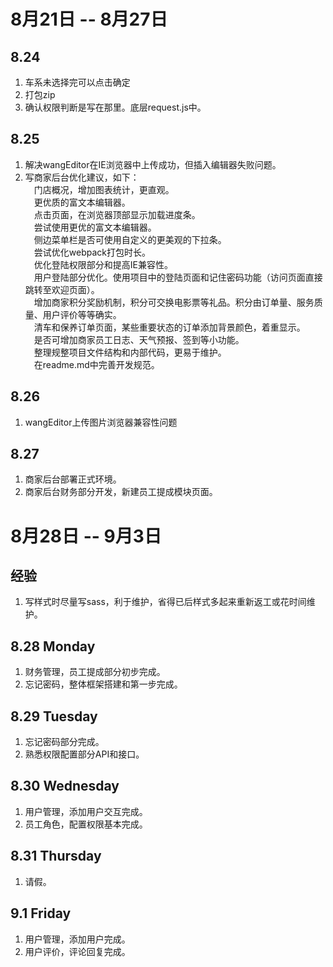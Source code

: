 # 8月21日 -- 8月27日

## 8.24

1. 车系未选择完可以点击确定
2. 打包zip
3. 确认权限判断是写在那里。底层request.js中。

## 8.25

1. 解决wangEditor在IE浏览器中上传成功，但插入编辑器失败问题。
2. 写商家后台优化建议，如下：  
　门店概况，增加图表统计，更直观。  
　更优质的富文本编辑器。  
　点击页面，在浏览器顶部显示加载进度条。  
　尝试使用更优的富文本编辑器。  
　侧边菜单栏是否可使用自定义的更美观的下拉条。  
　尝试优化webpack打包时长。  
　优化登陆权限部分和提高IE兼容性。  
　用户登陆部分优化。使用项目中的登陆页面和记住密码功能（访问页面直接跳转至欢迎页面）。  
　增加商家积分奖励机制，积分可交换电影票等礼品。积分由订单量、服务质量、用户评价等等确实。  
　清车和保养订单页面，某些重要状态的订单添加背景颜色，着重显示。  
　是否可增加商家员工日志、天气预报、签到等小功能。  
　整理规整项目文件结构和内部代码，更易于维护。  
　在readme.md中完善开发规范。  

## 8.26
1. wangEditor上传图片浏览器兼容性问题

## 8.27
1. 商家后台部署正式环境。
2. 商家后台财务部分开发，新建员工提成模块页面。

# 8月28日 -- 9月3日

## 经验
1. 写样式时尽量写sass，利于维护，省得已后样式多起来重新返工或花时间维护。

## 8.28 Monday
1. 财务管理，员工提成部分初步完成。
2. 忘记密码，整体框架搭建和第一步完成。

## 8.29 Tuesday
1. 忘记密码部分完成。
2. 熟悉权限配置部分API和接口。

## 8.30 Wednesday
1. 用户管理，添加用户交互完成。
2. 员工角色，配置权限基本完成。

## 8.31 Thursday
1. 请假。

## 9.1 Friday
1. 用户管理，添加用户完成。
2. 用户评价，评论回复完成。